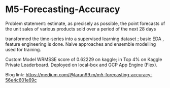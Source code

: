 # M5-Forecasting-Accuracy
Problem statement: estimate, as precisely as possible, the point forecasts of the unit sales of various
products sold over a period of the next 28 days

transformed the time-series into a supervised learning dataset ; basic EDA , feature engineering is done.
Naive approaches and ensemble modelling used for training.

Custom Model WRMSSE score of 0.62229 on kaggle; in Top 4% on Kaggle Private Leaderboard.
Deployed on local-box and GCP App Engine (Flex).

Blog link: https://medium.com/@tarun99.m/m5-forecasting-accuracy-56e4c601e69c
